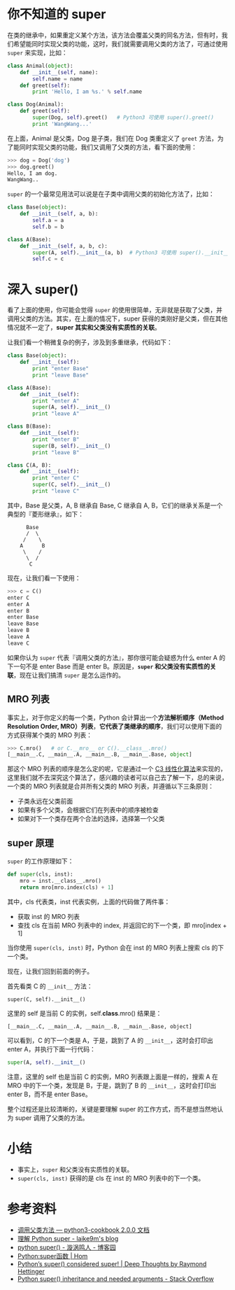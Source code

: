# 你不知道的 super

在类的继承中，如果重定义某个方法，该方法会覆盖父类的同名方法，但有时，我们希望能同时实现父类的功能，这时，我们就需要调用父类的方法了，可通过使用 `super` 来实现，比如：

```python
class Animal(object):
    def __init__(self, name):
        self.name = name
    def greet(self):
        print 'Hello, I am %s.' % self.name

class Dog(Animal):
    def greet(self):
        super(Dog, self).greet()   # Python3 可使用 super().greet()
        print 'WangWang...'
```

在上面，Animal 是父类，Dog 是子类，我们在 Dog 类重定义了 `greet` 方法，为了能同时实现父类的功能，我们又调用了父类的方法，看下面的使用：

```python
>>> dog = Dog('dog')
>>> dog.greet()
Hello, I am dog.
WangWang..
```

`super` 的一个最常见用法可以说是在子类中调用父类的初始化方法了，比如：

```python
class Base(object):
    def __init__(self, a, b):
        self.a = a
        self.b = b

class A(Base):
    def __init__(self, a, b, c):
        super(A, self).__init__(a, b)  # Python3 可使用 super().__init__(a, b)
        self.c = c
```

# 深入 super()

看了上面的使用，你可能会觉得 `super` 的使用很简单，无非就是获取了父类，并调用父类的方法。其实，在上面的情况下，super 获得的类刚好是父类，但在其他情况就不一定了，**super 其实和父类没有实质性的关联**。

让我们看一个稍微复杂的例子，涉及到多重继承，代码如下：

```python
class Base(object):
    def __init__(self):
        print "enter Base"
        print "leave Base"

class A(Base):
    def __init__(self):
        print "enter A"
        super(A, self).__init__()
        print "leave A"

class B(Base):
    def __init__(self):
        print "enter B"
        super(B, self).__init__()
        print "leave B"

class C(A, B):
    def __init__(self):
        print "enter C"
        super(C, self).__init__()
        print "leave C"
```

其中，Base 是父类，A, B 继承自 Base, C 继承自 A, B，它们的继承关系是一个典型的『菱形继承』，如下：

```
      Base
      /  \
     /    \
    A      B
     \    /
      \  /
       C
```

现在，让我们看一下使用：

```python
>>> c = C()
enter C
enter A
enter B
enter Base
leave Base
leave B
leave A
leave C
```

如果你认为 `super` 代表『调用父类的方法』，那你很可能会疑惑为什么 enter A 的下一句不是 enter Base 而是 enter B。原因是，**`super` 和父类没有实质性的关联**，现在让我们搞清 `super` 是怎么运作的。

## MRO 列表

事实上，对于你定义的每一个类，Python 会计算出一个**方法解析顺序（Method Resolution Order, MRO）列表**，**它代表了类继承的顺序**，我们可以使用下面的方式获得某个类的 MRO 列表：

```python
>>> C.mro()   # or C.__mro__ or C().__class__.mro()
[__main__.C, __main__.A, __main__.B, __main__.Base, object]
```

那这个 MRO 列表的顺序是怎么定的呢，它是通过一个 [C3 线性化算法](https://www.python.org/download/releases/2.3/mro/)来实现的，这里我们就不去深究这个算法了，感兴趣的读者可以自己去了解一下，总的来说，一个类的 MRO 列表就是合并所有父类的 MRO 列表，并遵循以下三条原则：

- 子类永远在父类前面
- 如果有多个父类，会根据它们在列表中的顺序被检查
- 如果对下一个类存在两个合法的选择，选择第一个父类

## super 原理

`super` 的工作原理如下：

```python
def super(cls, inst):
    mro = inst.__class__.mro()
    return mro[mro.index(cls) + 1]
```

其中，cls 代表类，inst 代表实例，上面的代码做了两件事：

- 获取 inst 的 MRO 列表
- 查找 cls 在当前 MRO 列表中的 index, 并返回它的下一个类，即 mro[index + 1] 

当你使用 `super(cls, inst)` 时，Python 会在 inst 的 MRO 列表上搜索 cls 的下一个类。

现在，让我们回到前面的例子。

首先看类 C 的 `__init__` 方法：

```
super(C, self).__init__()
```

这里的 self 是当前 C 的实例，self.__class__.mro() 结果是：

```
[__main__.C, __main__.A, __main__.B, __main__.Base, object]
```

可以看到，C 的下一个类是 A，于是，跳到了 A 的 `__init__`，这时会打印出 enter A，并执行下面一行代码：

```python
super(A, self).__init__()
```

注意，这里的 self 也是当前 C 的实例，MRO 列表跟上面是一样的，搜索 A 在 MRO 中的下一个类，发现是 B，于是，跳到了 B 的 `__init__`，这时会打印出 enter B，而不是 enter Base。

整个过程还是比较清晰的，关键是要理解 super 的工作方式，而不是想当然地认为 super 调用了父类的方法。


# 小结

- 事实上，`super` 和父类没有实质性的关联。
- `super(cls, inst)` 获得的是 cls 在 inst 的 MRO 列表中的下一个类。

# 参考资料

- [调用父类方法 — python3-cookbook 2.0.0 文档](http://python3-cookbook.readthedocs.io/zh_CN/latest/c08/p07_calling_method_on_parent_class.html)
- [理解 Python super - laike9m's blog](https://laike9m.com/blog/li-jie-python-super,70/)
- [python super() - 漩涡鸣人 - 博客园](http://www.cnblogs.com/lovemo1314/archive/2011/05/03/2035005.html)
- [Python:super函数 | Hom](http://gohom.win/2016/02/23/py-super/)
- [Python’s super() considered super! | Deep Thoughts by Raymond Hettinger](https://rhettinger.wordpress.com/2011/05/26/super-considered-super/)
- [Python super() inheritance and needed arguments - Stack Overflow](http://stackoverflow.com/questions/15896265/python-super-inheritance-and-needed-arguments/15896594#15896594)


